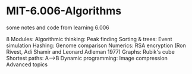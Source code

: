 # MIT-6.006-Algorithms
some notes and code from learning 6.006

8 Modules:
  Algorithmic thinking: Peak finding
  Sorting & trees: Event simulation
  Hashing: Genome comparison
  Numerics: RSA encryption (Ron Rivest, Adi Shamir and Leonard Adleman 1977)
  Graphs: Rubik's cube
  Shortest paths: A-->B
  Dynamic programming: Image compression
  Advanced topics
